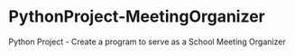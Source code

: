 # PythonProject-MeetingOrganizer
Python Project - Create a program to serve as a School Meeting Organizer
